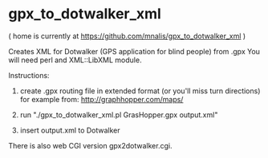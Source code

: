 gpx_to_dotwalker_xml
====================

( home is currently at https://github.com/mnalis/gpx_to_dotwalker_xml )

Creates XML for Dotwalker (GPS application for blind people) from .gpx
You will need perl and XML::LibXML module.

Instructions:
1) create .gpx routing file in extended format (or you'll miss turn directions)
   for example from: http://graphhopper.com/maps/

2) run "./gpx_to_dotwalker_xml.pl GrasHopper.gpx output.xml"

3) insert output.xml to Dotwalker 


There is also web CGI version gpx2dotwalker.cgi.
